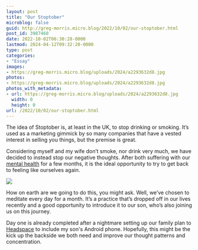 ```yaml
---
layout: post
title: "Our Stoptober"
microblog: false
guid: http://greg-morris.micro.blog/2022/10/02/our-stoptober.html
post_id: 3987460
date: 2022-10-02T06:30:28-0000
lastmod: 2024-04-12T09:32:20-0000
type: post
categories:
- "Essay"
images:
- https://greg-morris.micro.blog/uploads/2024/a2293632d8.jpg
photos:
- https://greg-morris.micro.blog/uploads/2024/a2293632d8.jpg
photos_with_metadata:
- url: https://greg-morris.micro.blog/uploads/2024/a2293632d8.jpg
  width: 0
  height: 0
url: /2022/10/02/our-stoptober.html
---
```

The idea of Stoptober is, at least in the UK, to stop drinking or smoking. It’s used as a marketing gimmick by so many companies that have a vested interest in selling you things, but the premise is great. 

Considering myself and my wife don’t smoke, nor drink very much, we have decided to instead stop our negative thoughts. After both suffering with our [mental health](/2022/07/27/210805.html) for a few months, it is the ideal opportunity to try to get back to feeling like ourselves again.

![](https://greg-morris.micro.blog/uploads/2024/a2293632d8.jpg)

How on earth are we going to do this, you might ask. Well, we’ve chosen to meditate every day for a month. It’s a practice that’s dropped off in our lives recently and a good opportunity to introduce it to our son, who’s also joining us on this journey. 

Day one is already completed after a nightmare setting up our family plan to [Headspace](https://www.headspace.com/) to include my son's Android phone. Hopefully, this might be the kick up the backside we both need and improve our thought patterns and concentration. 
